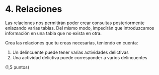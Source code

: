 # 4. Relaciones

Las relaciones nos permitirán poder crear consultas posteriormente enlazando varias tablas. Del mismo modo, impedirán que introduzcamos información en una tabla que no exista en otra.

Crea las relaciones que tu creas necesarias, teniendo en cuenta:

1. Un delincuente puede tener varias actividades delictivas
2. Una actividad delictiva puede corresponder a varios delincuentes

(1,5 puntos)